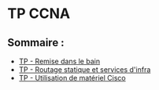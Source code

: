 # TP CCNA


## Sommaire :

- [TP - Remise dans le bain](https://github.com/BouBooo/CCNA1/tree/master/tp_1)
- [TP - Routage statique et services d'infra](https://github.com/BouBooo/CCNA1/tree/master/tp_2)
- [TP - Utilisation de matériel Cisco](https://github.com/BouBooo/CCNA1/tree/master/tp_3)


